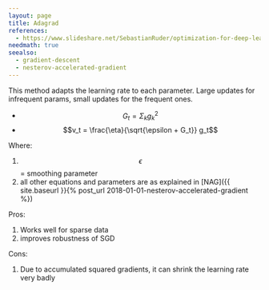 ```yaml
---
layout: page
title: Adagrad
references:
  - https://www.slideshare.net/SebastianRuder/optimization-for-deep-learning
needmath: true
seealso:
  - gradient-descent
  - nesterov-accelerated-gradient
---
```

This method adapts the learning rate to each parameter. Large updates for
infrequent params, small updates for the frequent ones.

* $$G_t = \Sigma_k g_k^2$$
* $$v_t = \frac{\eta}{\sqrt{\epsilon + G_t}} g_t$$

Where:
1. $$\epsilon$$ = smoothing parameter
2. all other equations and parameters are as explained in
   [NAG]({{ site.baseurl }}{% post_url 2018-01-01-nesterov-accelerated-gradient %})

Pros:
1. Works well for sparse data
2. improves robustness of SGD

Cons:
1. Due to accumulated squared gradients, it can shrink the learning rate very badly
